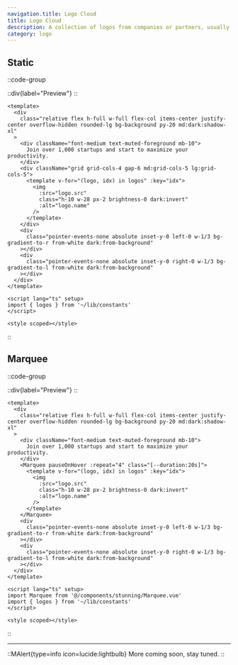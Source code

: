 ```yaml
---
navigation.title: Logo Cloud
title: Logo Cloud
description: A collection of logos from companies or partners, usually displayed to build credibility and show affiliations or endorsements.
category: logo
---
```


## Static

::code-group

::div{label="Preview"}
<Playground url="/landing/logo-cloud" aspect="5/2"></Playground>
::

```vue [Code]
<template>
  <div
    class="relative flex h-full w-full flex-col items-center justify-center overflow-hidden rounded-lg bg-background py-20 md:dark:shadow-xl"
  >
    <div className="font-medium text-muted-foreground mb-10">
      Join over 1,000 startups and start to maximize your productivity.
    </div>
    <div className="grid grid-cols-4 gap-6 md:grid-cols-5 lg:grid-cols-5">
      <template v-for="(logo, idx) in logos" :key="idx">
        <img
          :src="logo.src"
          class="h-10 w-28 px-2 brightness-0 dark:invert"
          :alt="logo.name"
        />
      </template>
    </div>
    <div
      class="pointer-events-none absolute inset-y-0 left-0 w-1/3 bg-gradient-to-r from-white dark:from-background"
    ></div>
    <div
      class="pointer-events-none absolute inset-y-0 right-0 w-1/3 bg-gradient-to-l from-white dark:from-background"
    ></div>
  </div>
</template>

<script lang="ts" setup>
import { logos } from '~/lib/constants'
</script>

<style scoped></style>
```

::

## Marquee

::code-group

::div{label="Preview"}
<Playground url="/landing/logo-cloud/marquee" aspect="5/2"></Playground>
::

```vue [Code]
<template>
  <div
    class="relative flex h-full w-full flex-col items-center justify-center overflow-hidden rounded-lg bg-background py-20 md:dark:shadow-xl"
  >
    <div className="font-medium text-muted-foreground mb-10">
      Join over 1,000 startups and start to maximize your productivity.
    </div>
    <Marquee pauseOnHover :repeat="4" class="[--duration:20s]">
      <template v-for="(logo, idx) in logos" :key="idx">
        <img
          :src="logo.src"
          class="h-10 w-28 px-2 brightness-0 dark:invert"
          :alt="logo.name"
        />
      </template>
    </Marquee>
    <div
      class="pointer-events-none absolute inset-y-0 left-0 w-1/3 bg-gradient-to-r from-white dark:from-background"
    ></div>
    <div
      class="pointer-events-none absolute inset-y-0 right-0 w-1/3 bg-gradient-to-l from-white dark:from-background"
    ></div>
  </div>
</template>

<script lang="ts" setup>
import Marquee from '@/components/stunning/Marquee.vue'
import { logos } from '~/lib/constants'
</script>

<style scoped></style>
```

::

---

::MAlert{type=info icon=lucide:lightbulb}
More coming soon, stay tuned.
::

